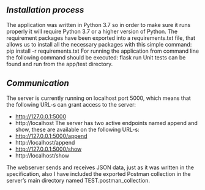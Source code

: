 ## _Installation process_

The application was written in Python 3.7 so in order to make sure it runs properly it will require Python 3.7 or a higher version of Python. The requirement packages have been exported into a requirements.txt file, that allows us to install all the necessary packages with this simple command: 
pip install -r requirements.txt
For running the application from command line the following command should be executed:
flask run
Unit tests can be found and run from the app/test directory.



## _Communication_

The server is currently running on localhost port 5000, which means that the following URL-s can grant access to the server:
-	http://127.0.0.1:5000
-	http://localhost
The server has two active endpoints named append and show, these are available on the following URL-s:
-	http://127.0.0.1:5000/append
-	http://localhost/append
-	http://127.0.0.1:5000/show
-	http://localhost/show
 
 
The webserver sends and receives JSON data, just as it was written in the specification, also I have included the exported Postman collection in the server’s main directory named TEST.postman_collection.

 

 
